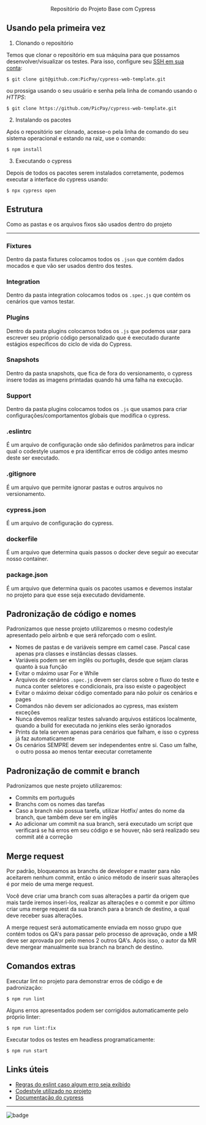 <div>
    <p  align="center">
    	Repositório do Projeto Base com Cypress
    </p>
</div>


## Usando pela primeira vez

1.  Clonando o repositório

Temos que clonar o repositório em sua máquina para que possamos desenvolver/visualizar os testes. Para isso, configure seu [SSH em sua conta](https://confluence.atlassian.com/bitbucket/set-up-an-ssh-key-728138079.html):

```
$ git clone git@github.com:PicPay/cypress-web-template.git
```

ou prossiga usando o seu usuário e senha pela linha de comando usando o _HTTPS_:

```
$ git clone https://github.com/PicPay/cypress-web-template.git
```

2.  Instalando os pacotes

Após o repositório ser clonado, acesse-o pela linha de comando do seu sistema operacional e estando na raiz, use o comando:

```
$ npm install
```

3.  Executando o cypress

Depois de todos os pacotes serem instalados corretamente, podemos executar a interface do cypress usando:

```
$ npx cypress open
```

## Estrutura

Como as pastas e os arquivos fixos são usados dentro do projeto

---

### Fixtures

Dentro da pasta fixtures colocamos todos os `.json` que contém dados mocados e que vão ser usados dentro dos testes.

### Integration

Dentro da pasta integration colocamos todos os `.spec.js` que contém os cenários que vamos testar.

### Plugins

Dentro da pasta plugins colocamos todos os `.js` que podemos usar para escrever seu próprio código personalizado que é executado durante estágios específicos do ciclo de vida do Cypress.

### Snapshots

Dentro da pasta snapshots, que fica de fora do versionamento, o cypress insere todas as imagens printadas quando há uma falha na execução.

### Support

Dentro da pasta plugins colocamos todos os `.js` que usamos para criar configurações/comportamentos globais que modifica o cypress.

### .eslintrc

É um arquivo de configuração onde são definidos parâmetros para indicar qual o codestyle usamos e pra identificar erros de código antes mesmo deste ser executado.

### .gitignore

É um arquivo que permite ignorar pastas e outros arquivos no versionamento.

### cypress.json

É um arquivo de configuração do cypress.

### dockerfile

É um arquivo que determina quais passos o docker deve seguir ao executar nosso container.

### package.json

É um arquivo que determina quais os pacotes usamos e devemos instalar no projeto para que esse seja executado devidamente.

## Padronização de código e nomes

Padronizamos que nesse projeto utilizaremos o mesmo codestyle apresentado pelo airbnb e que será reforçado com o eslint.

- Nomes de pastas e de variáveis sempre em camel case. Pascal case apenas pra classes e instâncias dessas classes.
- Variáveis podem ser em inglês ou portugês, desde que sejam claras quanto à sua função
- Evitar o máximo usar For e While
- Arquivos de cenários `.spec.js` devem ser claros sobre o fluxo do teste e nunca conter seletores e condicionais, pra isso existe o pageobject
- Evitar o máximo deixar código comentado para não poluir os cenários e pages
- Comandos não devem ser adicionados ao cypress, mas existem exceções
- Nunca devemos realizar testes salvando arquivos estáticos localmente, quando a build for executada no jenkins eles serão ignorados
- Prints da tela servem apenas para cenários que falham, e isso o cypress já faz automaticamente
- Os cenários SEMPRE devem ser independentes entre si. Caso um falhe, o outro possa ao menos tentar executar corretamente

## Padronização de commit e branch

Padronizamos que neste projeto utilizaremos:

- Commits em português
- Branchs com os nomes das tarefas
- Caso a branch não possua tarefa, utilizar Hotfix/ antes do nome da branch, que também deve ser em inglês
- Ao adicionar um commit na sua branch, será executado um script que verificará se há erros em seu código e se houver, não será realizado seu commit até a correção

## Merge request

Por padrão, bloqueamos as branchs de developer e master para não aceitarem nenhum commit, então o único método de inserir suas alterações é por meio de uma merge request.

Você deve criar uma branch com suas alterações a partir da origem que mais tarde iremos inseri-los, realizar as alterações e o commit e por último criar uma merge request da sua branch para a branch de destino, a qual deve receber suas alterações.

A merge request será automaticamente enviada em nosso grupo que contém todos os QA's para passar pelo processo de aprovação, onde a MR deve ser aprovada por pelo menos 2 outros QA's. Após isso, o autor da MR deve mergear manualmente sua branch na branch de destino.

## Comandos extras

Executar lint no projeto para demonstrar erros de código e de padronização:

```
$ npm run lint
```

Alguns erros apresentados podem ser corrigidos automaticamente pelo próprio linter:

```
$ npm run lint:fix
```

Executar todos os testes em headless programaticamente:

```
$ npm run start
```

## Links úteis

- [Regras do eslint caso algum erro seja exibido](https://eslint.org/docs/rules/)
- [Codestyle utilizado no projeto](https://github.com/airbnb/javascript)
- [Documentação do cypress](https://docs.cypress.io/)

---

![badge](https://img.shields.io/badge/cypress.io-tests-green.svg?style=flat-square)
